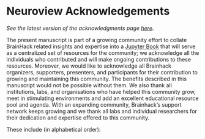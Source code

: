 # Neuroview Acknowledgements

_See the latest version of the acknowledgments page [here](/acknowledgments)._

The present manuscript is part of a growing community effort to collate BrainHack related insights and expertise into a [Jupyter Book](http://brainhack.org/brainhack_jupyter_book) that will serve as a centralized set of resources for the community; we acknowledge all the individuals who contributed and will make ongoing contributions to these resources.
Moreover, we would like to acknowledge all Brainhack organizers, supporters, presenters, and participants for their contribution to growing and maintaining this community. The benefits described in this manuscript would not be possible without them. We also thank all institutions, labs, and organisations who have helped this community grow, meet in stimulating environments and add an excellent educational resource pool and agenda. With an expanding community, Brainhack’s support network keeps growing and we thank all labs and individual researchers for their dedication and expertise offered to this community.

These include (in alphabetical order):
